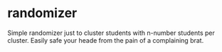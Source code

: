 # randomizer

Simple randomizer just to cluster students with n-number students per cluster. Easily safe your heade from the pain of a complaining brat.
